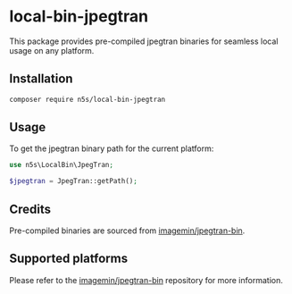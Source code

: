 # local-bin-jpegtran

This package provides pre-compiled jpegtran binaries for seamless local usage on any platform.

## Installation

```bash
composer require n5s/local-bin-jpegtran
```

## Usage

To get the jpegtran binary path for the current platform:

```php
use n5s\LocalBin\JpegTran;

$jpegtran = JpegTran::getPath();
```

## Credits

Pre-compiled binaries are sourced from [imagemin/jpegtran-bin](https://github.com/imagemin/jpegtran-bin).

## Supported platforms

Please refer to the [imagemin/jpegtran-bin](https://github.com/imagemin/jpegtran-bin/tree/main/vendor) repository for more information.
